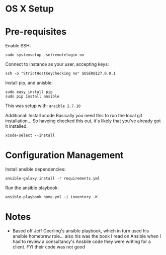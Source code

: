 # OS X Setup

# Pre-requisites
Enable SSH:
```
sudo systemsetup -setremotelogin on
```

Connect to instance as your user, accepting keys:
```
ssh -o "StrictHostKeyChecking no" $USER@127.0.0.1
```

Install pip, and anisble:
```
sudo easy_install pip
sudo pip install ansible
```

This was setup with:
```ansible 2.7.10```

Additional: Install xcode
Basically you need this to run the local git installation...
So haveing checked this out, it's likely that you've already got it installed.
```
xcode-select --install
```

# Configuration Management
Install ansible dependencies:
```
ansible-galaxy install -r requirements.yml
```

Run the ansible playbook:
```
ansible-playbook home.yml -i inventory -K
```

# Notes
* Based off Jeff Geerling's ansible playbook, which in turn used his ansible homebrew role... also his was the book I read on Ansible when I had to review a consultancy's Ansbile code they were writing for a client. FYI their code was not good
